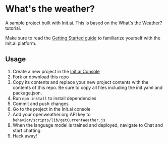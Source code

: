 # What's the weather?
A sample project built with [Init.ai](https://init.ai). This is based on the [What's the Weather?](https://docs.init.ai/tutorials/tutorial-02.html) tutorial.

Make sure to read the [Getting Started guide](https://docs.init.ai/basics/getting_started.html) to familiarize yourself with the Init.ai platform.

## Usage

1. Create a new project in the [Init.ai Console](https://console.init.ai/#/create-project)
2. Fork or download this repo
3. Copy its contents and replace your new project contents with the contents of this repo. Be sure to copy all files including the init.yaml and package.json.
4. Run `npm install` to install dependencies
5. Commit and push changes
6. Go to the project in the Init.ai console
7. Add your openweather.org API key to
   `behavior/scripts/lib/getCurrentWeather.js`
7. When the language model is trained and deployed, navigate to Chat and start chatting
8. Hack away!
